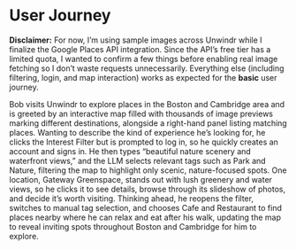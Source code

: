 # User Journey 

**Disclaimer:** For now, I’m using sample images across Unwindr while I finalize the Google Places API integration. Since the API’s free tier has a limited quota, I wanted to confirm a few things before enabling real image fetching so I don’t waste requests unnecessarily. Everything else (including filtering, login, and map interaction) works as expected for the **basic** user journey.

Bob visits Unwindr to explore places in the Boston and Cambridge area and is greeted by an interactive map filled with thousands of image previews marking different destinations, alongside a right-hand panel listing matching places. Wanting to describe the kind of experience he’s looking for, he clicks the Interest Filter but is prompted to log in, so he quickly creates an account and signs in. He then types “beautiful nature scenery and waterfront views,” and the LLM selects relevant tags such as Park and Nature, filtering the map to highlight only scenic, nature-focused spots. One location, Gateway Greenspace, stands out with lush greenery and water views, so he clicks it to see details, browse through its slideshow of photos, and decide it’s worth visiting. Thinking ahead, he reopens the filter, switches to manual tag selection, and chooses Cafe and Restaurant to find places nearby where he can relax and eat after his walk, updating the map to reveal inviting spots throughout Boston and Cambridge for him to explore.
